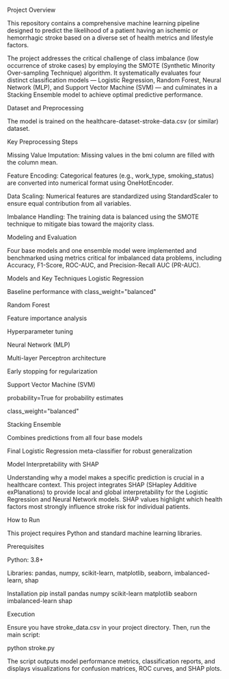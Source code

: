 Project Overview

This repository contains a comprehensive machine learning pipeline designed to predict the likelihood of a patient having an ischemic or hemorrhagic stroke based on a diverse set of health metrics and lifestyle factors.

The project addresses the critical challenge of class imbalance (low occurrence of stroke cases) by employing the SMOTE (Synthetic Minority Over-sampling Technique) algorithm. It systematically evaluates four distinct classification models — Logistic Regression, Random Forest, Neural Network (MLP), and Support Vector Machine (SVM) — and culminates in a Stacking Ensemble model to achieve optimal predictive performance.

Dataset and Preprocessing

The model is trained on the healthcare-dataset-stroke-data.csv (or similar) dataset.

Key Preprocessing Steps

Missing Value Imputation: Missing values in the bmi column are filled with the column mean.

Feature Encoding: Categorical features (e.g., work_type, smoking_status) are converted into numerical format using OneHotEncoder.

Data Scaling: Numerical features are standardized using StandardScaler to ensure equal contribution from all variables.

Imbalance Handling: The training data is balanced using the SMOTE technique to mitigate bias toward the majority class.

Modeling and Evaluation

Four base models and one ensemble model were implemented and benchmarked using metrics critical for imbalanced data problems, including Accuracy, F1-Score, ROC-AUC, and Precision-Recall AUC (PR-AUC).

Models and Key Techniques
Logistic Regression

Baseline performance with class_weight="balanced"

Random Forest

Feature importance analysis

Hyperparameter tuning

Neural Network (MLP)

Multi-layer Perceptron architecture

Early stopping for regularization

Support Vector Machine (SVM)

probability=True for probability estimates

class_weight="balanced"

Stacking Ensemble

Combines predictions from all four base models

Final Logistic Regression meta-classifier for robust generalization

Model Interpretability with SHAP

Understanding why a model makes a specific prediction is crucial in a healthcare context.
This project integrates SHAP (SHapley Additive exPlanations) to provide local and global interpretability for the Logistic Regression and Neural Network models. SHAP values highlight which health factors most strongly influence stroke risk for individual patients.

How to Run

This project requires Python and standard machine learning libraries.

Prerequisites

Python: 3.8+

Libraries: pandas, numpy, scikit-learn, matplotlib, seaborn, imbalanced-learn, shap

Installation
pip install pandas numpy scikit-learn matplotlib seaborn imbalanced-learn shap

Execution

Ensure you have stroke_data.csv in your project directory.
Then, run the main script:

python stroke.py


The script outputs model performance metrics, classification reports, and displays visualizations for confusion matrices, ROC curves, and SHAP plots.
